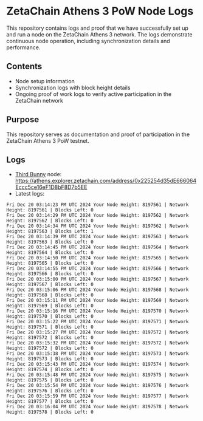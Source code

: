 # ZetaChain Athens 3 PoW Node Logs
This repository contains logs and proof that we have successfully set up and run a node on the ZetaChain Athens 3 network. The logs demonstrate continuous node operation, including synchronization details and performance.

## Contents
- Node setup information
- Synchronization logs with block height details
- Ongoing proof of work logs to verify active participation in the ZetaChain network

## Purpose
This repository serves as documentation and proof of participation in the ZetaChain Athens 3 PoW testnet.

## Logs

- [Third Bunny](https://thirdbunny.xyz/) node: https://athens.explorer.zetachain.com/address/0x225254d35dE666064Eccc5ce16eF1D8bF8D7b5EE
- Latest logs:
```
Fri Dec 20 03:14:23 PM UTC 2024 Your Node Height: 8197561 | Network Height: 8197561 | Blocks Left: 0
Fri Dec 20 03:14:29 PM UTC 2024 Your Node Height: 8197562 | Network Height: 8197562 | Blocks Left: 0
Fri Dec 20 03:14:34 PM UTC 2024 Your Node Height: 8197562 | Network Height: 8197563 | Blocks Left: 1
Fri Dec 20 03:14:39 PM UTC 2024 Your Node Height: 8197563 | Network Height: 8197563 | Blocks Left: 0
Fri Dec 20 03:14:45 PM UTC 2024 Your Node Height: 8197564 | Network Height: 8197564 | Blocks Left: 0
Fri Dec 20 03:14:50 PM UTC 2024 Your Node Height: 8197565 | Network Height: 8197565 | Blocks Left: 0
Fri Dec 20 03:14:55 PM UTC 2024 Your Node Height: 8197566 | Network Height: 8197566 | Blocks Left: 0
Fri Dec 20 03:15:00 PM UTC 2024 Your Node Height: 8197567 | Network Height: 8197567 | Blocks Left: 0
Fri Dec 20 03:15:06 PM UTC 2024 Your Node Height: 8197568 | Network Height: 8197568 | Blocks Left: 0
Fri Dec 20 03:15:11 PM UTC 2024 Your Node Height: 8197569 | Network Height: 8197569 | Blocks Left: 0
Fri Dec 20 03:15:16 PM UTC 2024 Your Node Height: 8197570 | Network Height: 8197570 | Blocks Left: 0
Fri Dec 20 03:15:22 PM UTC 2024 Your Node Height: 8197571 | Network Height: 8197571 | Blocks Left: 0
Fri Dec 20 03:15:27 PM UTC 2024 Your Node Height: 8197572 | Network Height: 8197572 | Blocks Left: 0
Fri Dec 20 03:15:32 PM UTC 2024 Your Node Height: 8197572 | Network Height: 8197572 | Blocks Left: 0
Fri Dec 20 03:15:38 PM UTC 2024 Your Node Height: 8197573 | Network Height: 8197573 | Blocks Left: 0
Fri Dec 20 03:15:43 PM UTC 2024 Your Node Height: 8197574 | Network Height: 8197574 | Blocks Left: 0
Fri Dec 20 03:15:48 PM UTC 2024 Your Node Height: 8197575 | Network Height: 8197575 | Blocks Left: 0
Fri Dec 20 03:15:54 PM UTC 2024 Your Node Height: 8197576 | Network Height: 8197576 | Blocks Left: 0
Fri Dec 20 03:15:59 PM UTC 2024 Your Node Height: 8197577 | Network Height: 8197577 | Blocks Left: 0
Fri Dec 20 03:16:04 PM UTC 2024 Your Node Height: 8197578 | Network Height: 8197578 | Blocks Left: 0
```
